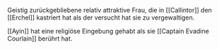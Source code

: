Geistig zurückgebliebene relativ attraktive Frau, die in [[Callintor]] den [[Erchel]] kastriert hat als der versucht hat sie zu vergewaltigen.

[[Ayin]] hat eine religiöse Eingebung gehabt als sie [[Captain Evadine Courlain]] berührt hat.